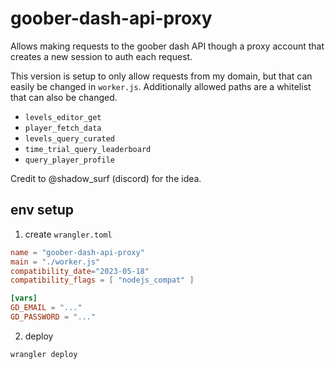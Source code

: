 # goober-dash-api-proxy

Allows making requests to the goober dash API though a proxy account
that creates a new session to auth each request.

This version is setup to only allow requests from my domain, but
that can easily be changed in `worker.js`. Additionally allowed paths
are a whitelist that can also be changed.

- `levels_editor_get`
- `player_fetch_data`
- `levels_query_curated`
- `time_trial_query_leaderboard`
- `query_player_profile`

Credit to \@shadow_surf (discord) for the idea.

## env setup
1. create `wrangler.toml`

```toml
name = "goober-dash-api-proxy"
main = "./worker.js"
compatibility_date="2023-05-18"
compatibility_flags = [ "nodejs_compat" ]

[vars]
GD_EMAIL = "..."
GD_PASSWORD = "..."
```

2. deploy

```sh
wrangler deploy
```